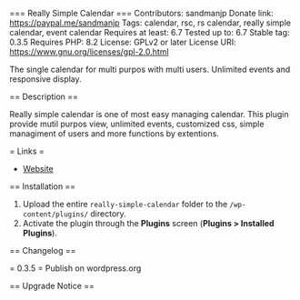 === Really Simple Calendar ===
Contributors: sandmanjp
Donate link: https://paypal.me/sandmanjp
Tags: calendar, rsc, rs calendar, really simple calendar, event calendar
Requires at least: 6.7
Tested up to: 6.7
Stable tag: 0.3.5
Requires PHP: 8.2
License: GPLv2 or later
License URI: https://www.gnu.org/licenses/gpl-2.0.html

The single calendar for multi purpos with multi users. Unlimited events and responsive display. 

== Description ==

Really simple calendar is one of most easy managing calendar. This plugin provide mutil purpos view, unlimited events, customized css, simple managiment of users and more functions by extentions.

= Links =
* [Website](https://note.com/sandman_jp/m/m0657144dd8fb)

== Installation ==

1. Upload the entire `really-simple-calendar` folder to the `/wp-content/plugins/` directory.
1. Activate the plugin through the **Plugins** screen (**Plugins > Installed Plugins**).

== Changelog ==

= 0.3.5 =
Publish on wordpress.org

== Upgrade Notice ==